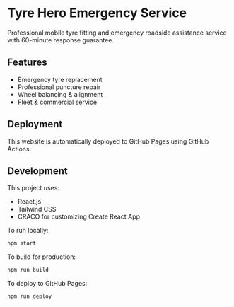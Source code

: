 # Tyre Hero Emergency Service

Professional mobile tyre fitting and emergency roadside assistance service with 60-minute response guarantee.

## Features

- Emergency tyre replacement
- Professional puncture repair
- Wheel balancing & alignment
- Fleet & commercial service

## Deployment

This website is automatically deployed to GitHub Pages using GitHub Actions.

## Development

This project uses:
- React.js
- Tailwind CSS
- CRACO for customizing Create React App

To run locally:
```bash
npm start
```

To build for production:
```bash
npm run build
```

To deploy to GitHub Pages:
```bash
npm run deploy
```